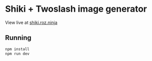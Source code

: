 # Shiki + Twoslash image generator

View live at [shiki.roz.ninja](https://shiki.roz.ninja)

## Running

```bash
npm install
npm run dev
```
